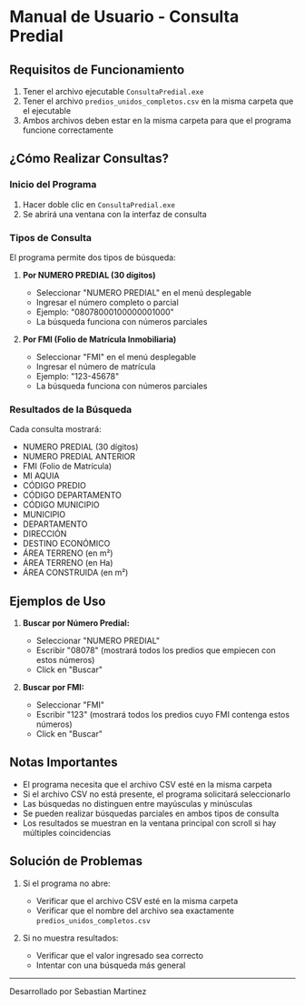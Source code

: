 # Manual de Usuario - Consulta Predial

## Requisitos de Funcionamiento
1. Tener el archivo ejecutable `ConsultaPredial.exe`
2. Tener el archivo `predios_unidos_completos.csv` en la misma carpeta que el ejecutable
3. Ambos archivos deben estar en la misma carpeta para que el programa funcione correctamente

## ¿Cómo Realizar Consultas?

### Inicio del Programa
1. Hacer doble clic en `ConsultaPredial.exe`
2. Se abrirá una ventana con la interfaz de consulta

### Tipos de Consulta
El programa permite dos tipos de búsqueda:

1. **Por NUMERO PREDIAL (30 dígitos)**
   - Seleccionar "NUMERO PREDIAL" en el menú desplegable
   - Ingresar el número completo o parcial
   - Ejemplo: "08078000100000001000"
   - La búsqueda funciona con números parciales

2. **Por FMI (Folio de Matrícula Inmobiliaria)**
   - Seleccionar "FMI" en el menú desplegable
   - Ingresar el número de matrícula
   - Ejemplo: "123-45678"
   - La búsqueda funciona con números parciales

### Resultados de la Búsqueda
Cada consulta mostrará:
- NUMERO PREDIAL (30 dígitos)
- NUMERO PREDIAL ANTERIOR
- FMI (Folio de Matrícula)
- MI AQUIA
- CÓDIGO PREDIO
- CÓDIGO DEPARTAMENTO
- CÓDIGO MUNICIPIO
- MUNICIPIO
- DEPARTAMENTO
- DIRECCIÓN
- DESTINO ECONÓMICO
- ÁREA TERRENO (en m²)
- ÁREA TERRENO (en Ha)
- ÁREA CONSTRUIDA (en m²)

## Ejemplos de Uso

1. **Buscar por Número Predial:**
   - Seleccionar "NUMERO PREDIAL"
   - Escribir "08078" (mostrará todos los predios que empiecen con estos números)
   - Click en "Buscar"

2. **Buscar por FMI:**
   - Seleccionar "FMI"
   - Escribir "123" (mostrará todos los predios cuyo FMI contenga estos números)
   - Click en "Buscar"

## Notas Importantes
- El programa necesita que el archivo CSV esté en la misma carpeta
- Si el archivo CSV no está presente, el programa solicitará seleccionarlo
- Las búsquedas no distinguen entre mayúsculas y minúsculas
- Se pueden realizar búsquedas parciales en ambos tipos de consulta
- Los resultados se muestran en la ventana principal con scroll si hay múltiples coincidencias

## Solución de Problemas
1. Si el programa no abre:
   - Verificar que el archivo CSV esté en la misma carpeta
   - Verificar que el nombre del archivo sea exactamente `predios_unidos_completos.csv`

2. Si no muestra resultados:
   - Verificar que el valor ingresado sea correcto
   - Intentar con una búsqueda más general

---
Desarrollado por Sebastian Martinez
